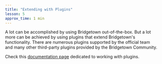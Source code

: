 ```yaml
---
title: "Extending with Plugins"
lesson: 5
approx_time: 1 min
---
```


A lot can be accomplished by using Bridgetown out-of-the-box. But a lot more can be achieved by using plugins that extend Bridgetown's functionality. There are numerous plugins supported by the official team and many other third-party plugins provided by the Bridgetown Community.

Check this [documentation page](https://bridgetownrb.com/docs/plugins/) dedicated to working with plugins.
